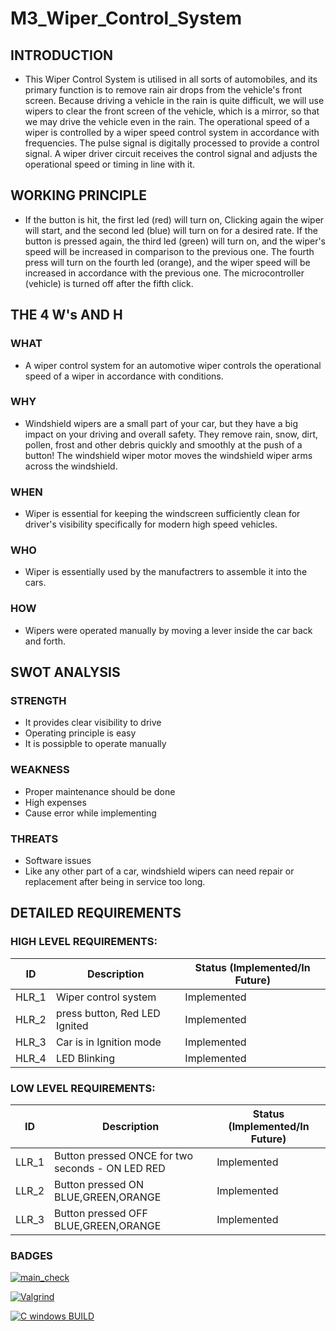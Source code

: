 # M3_Wiper_Control_System
## INTRODUCTION
* This Wiper Control System is utilised in all sorts of automobiles, and its primary function is to remove rain air drops from the vehicle's front screen. Because driving a vehicle in the rain is quite difficult, we will use wipers to clear the front screen of the vehicle, which is a mirror, so that we may drive the vehicle even in the rain. The operational speed of a wiper is controlled by a wiper speed control system in accordance with frequencies. The pulse signal is digitally processed to provide a control signal. A wiper driver circuit receives the control signal and adjusts the operational speed or timing in line with it.
## WORKING PRINCIPLE
* If the button is hit, the first led (red) will turn on, Clicking again  the wiper will start, and the second led (blue) will turn on for a desired rate. If the button is pressed again, the third led (green) will turn on, and the wiper's speed will be increased in comparison to the previous one. The fourth press will turn on the fourth led (orange), and the wiper speed will be increased in accordance with the previous one. The microcontroller (vehicle) is turned off after the fifth click.
## THE 4 W's AND H
### WHAT
* A wiper control system for an automotive wiper controls the operational speed of a wiper in accordance with conditions.
### WHY
* Windshield wipers are a small part of your car, but they have a big impact on your driving and overall safety. They remove rain, snow, dirt, pollen, frost and other debris quickly and smoothly at the push of a button! The windshield wiper motor moves the windshield wiper arms across the windshield. 
### WHEN
* Wiper is essential for keeping the windscreen sufficiently clean for driver's visibility specifically for modern high speed vehicles.
### WHO 
* Wiper is essentially used by the manufactrers to assemble it into the cars.
### HOW
* Wipers were operated manually by moving a lever inside the car back and forth.
## SWOT ANALYSIS
### STRENGTH
* It provides clear visibility to drive
* Operating principle is easy
* It is possipble to operate manually
### WEAKNESS
* Proper maintenance should be done
* High expenses
* Cause error while implementing
### THREATS
* Software issues
* Like any other part of a car, windshield wipers can need repair or replacement after being in service too long.
## DETAILED REQUIREMENTS
### HIGH LEVEL REQUIREMENTS:

|  ID   |  Description  |  Status (Implemented/In Future)  |
| ----  |  -----------  |  --------------------- |
| HLR_1 |  Wiper control system  |  Implemented  |
| HLR_2 |  press button, Red LED Ignited |  Implemented |
| HLR_3 |  Car is in Ignition mode  |  Implemented  |
| HLR_4 |  LED Blinking             |  Implemented  |

### LOW LEVEL REQUIREMENTS:

|  ID   |  Description  |  Status (Implemented/In Future)  |
| ----  |  -----------  |  --------------------- |
| LLR_1 |  Button pressed ONCE for two seconds - ON LED RED  |  Implemented  |
| LLR_2 |  Button pressed ON BLUE,GREEN,ORANGE |  Implemented |
| LLR_3 |  Button pressed OFF BLUE,GREEN,ORANGE |  Implemented |
### BADGES

[![main_check](https://github.com/SHIVApradee/M3_Wiper_Control_System/actions/workflows/c-cpp.yml/badge.svg)](https://github.com/SHIVApradee/M3_Wiper_Control_System/actions/workflows/c-cpp.yml)

[![Valgrind](https://github.com/SHIVApradee/M3_Wiper_Control_System/actions/workflows/valgrind.yml/badge.svg)](https://github.com/SHIVApradee/M3_Wiper_Control_System/actions/workflows/valgrind.yml)

[![C windows BUILD](https://github.com/SHIVApradee/M3_Wiper_Control_System/actions/workflows/windows.yml/badge.svg)](https://github.com/SHIVApradee/M3_Wiper_Control_System/actions/workflows/windows.yml)




